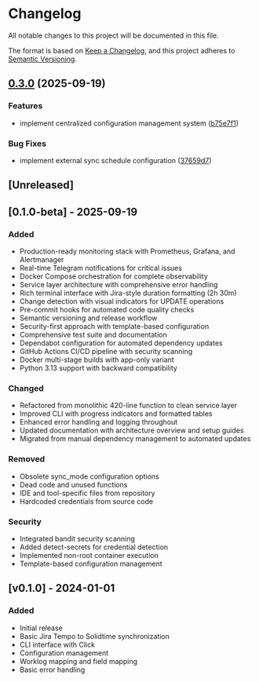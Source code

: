 # Changelog

All notable changes to this project will be documented in this file.

The format is based on [Keep a Changelog](https://keepachangelog.com/en/1.0.0/),
and this project adheres to [Semantic Versioning](https://semver.org/spec/v2.0.0.html).

## [0.3.0](https://github.com/cdds-ab/jira2solidtime/compare/v0.2.0...v0.3.0) (2025-09-19)


### Features

* implement centralized configuration management system ([b75e7f1](https://github.com/cdds-ab/jira2solidtime/commit/b75e7f1dde4846cdde78f471d1487b13ef59e9d3))


### Bug Fixes

* implement external sync schedule configuration ([37659d7](https://github.com/cdds-ab/jira2solidtime/commit/37659d72cb615dbc41ac32b57f2e15ebac89f1fb))

## [Unreleased]

## [0.1.0-beta] - 2025-09-19

### Added
- Production-ready monitoring stack with Prometheus, Grafana, and Alertmanager
- Real-time Telegram notifications for critical issues
- Docker Compose orchestration for complete observability
- Service layer architecture with comprehensive error handling
- Rich terminal interface with Jira-style duration formatting (2h 30m)
- Change detection with visual indicators for UPDATE operations
- Pre-commit hooks for automated code quality checks
- Semantic versioning and release workflow
- Security-first approach with template-based configuration
- Comprehensive test suite and documentation
- Dependabot configuration for automated dependency updates
- GitHub Actions CI/CD pipeline with security scanning
- Docker multi-stage builds with app-only variant
- Python 3.13 support with backward compatibility

### Changed
- Refactored from monolithic 420-line function to clean service layer
- Improved CLI with progress indicators and formatted tables
- Enhanced error handling and logging throughout
- Updated documentation with architecture overview and setup guides
- Migrated from manual dependency management to automated updates

### Removed
- Obsolete sync_mode configuration options
- Dead code and unused functions
- IDE and tool-specific files from repository
- Hardcoded credentials from source code

### Security
- Integrated bandit security scanning
- Added detect-secrets for credential detection
- Implemented non-root container execution
- Template-based configuration management

## [v0.1.0] - 2024-01-01

### Added
- Initial release
- Basic Jira Tempo to Solidtime synchronization
- CLI interface with Click
- Configuration management
- Worklog mapping and field mapping
- Basic error handling
